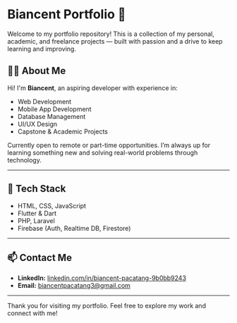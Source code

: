 # Biancent Portfolio 🚀

Welcome to my portfolio repository! This is a collection of my personal, academic, and freelance projects — built with passion and a drive to keep learning and improving. 

## 👨‍💻 About Me

Hi! I'm **Biancent**, an aspiring developer with experience in:
- Web Development
- Mobile App Development
- Database Management
- UI/UX Design
- Capstone & Academic Projects

Currently open to remote or part-time opportunities. I’m always up for learning something new and solving real-world problems through technology.

---

## 🧰 Tech Stack

- HTML, CSS, JavaScript
- Flutter & Dart
- PHP, Laravel
- Firebase (Auth, Realtime DB, Firestore)

---

## 📫 Contact Me

- **LinkedIn:** [linkedin.com/in/biancent-pacatang-9b0bb9243](https://www.linkedin.com/in/biancent-pacatang-9b0bb9243)
- **Email:** biancentpacatang3@gmail.com

---

Thank you for visiting my portfolio. Feel free to explore my work and connect with me!

